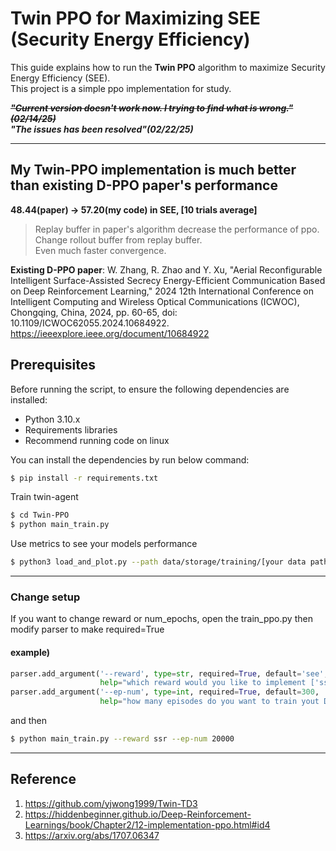 # Twin PPO for Maximizing SEE (Security Energy Efficiency)

This guide explains how to run the **Twin PPO** algorithm to maximize Security Energy Efficiency (SEE).                      
This project is a simple ppo implementation for study.

~~***"Current version doesn't work now. I trying to find what is wrong."(02/14/25)***~~                   
***"The issues has been resolved"(02/22/25)***

----

****My Twin-PPO implementation is much better than existing D-PPO paper's performance****       
----
**48.44(paper) -> 57.20(my code) in SEE, [10 trials average]**                                     
>Replay buffer in paper's algorithm decrease the performance of ppo.                       
>Change rollout buffer from replay buffer.                
>Even much faster convergence.

**Existing D-PPO paper**: W. Zhang, R. Zhao and Y. Xu, "Aerial Reconfigurable Intelligent Surface-Assisted Secrecy Energy-Efficient Communication Based on Deep Reinforcement Learning," 2024 12th International Conference on Intelligent Computing and Wireless Optical Communications (ICWOC), Chongqing, China, 2024, pp. 60-65, doi: 10.1109/ICWOC62055.2024.10684922.                         
https://ieeexplore.ieee.org/document/10684922


## Prerequisites
Before running the script, to ensure the following dependencies are installed:
- Python 3.10.x
- Requirements libraries
- Recommend running code on linux

You can install the dependencies by run below command:

```bash
$ pip install -r requirements.txt
```
Train twin-agent
```bash
$ cd Twin-PPO
$ python main_train.py
```
Use metrics to see your models performance
```bash
$ python3 load_and_plot.py --path data/storage/training/[your data path] --ep-num [your episode]
```
---
### Change setup
If you want to change reward or num_epochs, open the train_ppo.py then modify parser to make required=True
#### example)
```python
parser.add_argument('--reward', type=str, required=True, default='see',
                    help="which reward would you like to implement ['ssr', 'see']")
parser.add_argument('--ep-num', type=int, required=True, default=300,
                    help="how many episodes do you want to train yout DRL")
```
and then 
```bash
$ python main_train.py --reward ssr --ep-num 20000
```
---
## Reference
1. https://github.com/yjwong1999/Twin-TD3
2. https://hiddenbeginner.github.io/Deep-Reinforcement-Learnings/book/Chapter2/12-implementation-ppo.html#id4
3. https://arxiv.org/abs/1707.06347
